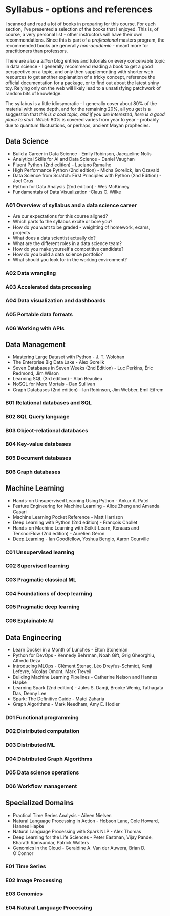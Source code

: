 # Syllabus - options and references

I scanned and read a lot of books in preparing for this course. For each section, I've presented a selection of the books that I enjoyed. This is, of course, a very personal list - other instructors will have their own recommendations. Since this is part of a *professional* masters program, the recommended books are generally *non-academic* - meant more for practitioners than professors. 

There are also a *zillion* blog entries and tutorials on every conceivable topic in data science - I generally recommend reading a book to get a good perspective on a topic, and only then supplementing with shorter web resources to get another explanation of a tricky concept, reference the official documentation for a package, or to find out about the latest shiny toy. Relying only on the web will likely lead to a unsatisfying patchwork of random bits of knowledge.

The syllabus is a little idiosyncratic - I generally cover about 80% of the material with some depth, and for the remaining 20%, all you get is a suggestion that *this is a cool topic, and if you are interested, here is a good place to start*. *Which* 80% is covered varies from year to year - probably due to quantum fluctuations, or perhaps, ancient Mayan prophecies.

## Data Science

- Build a Career in Data Science - Emily Robinson, Jacqueline Nolis
- Analytical Skills for AI and Data Science - Daniel Vaughan
- Fluent Python (2nd edition) - Luciano Ramalho
- High Performance Python (2nd edition) - Micha Gorelick, Ian Ozsvald
- Data Science from Scratch: First Principles with Python (2nd Edition) - Joel Grus
- Python for Data Analysis (2nd edition) - Wes McKinney
- Fundamentals of Data Visualization -Claus O. Wilke

### A01 Overview of syllabus and a data science career

- Are our expectations for this course aligned?
- Which parts fo the syllabus excite or bore you?
- How do you want to be graded - weighting of homework, exams, projects
- What does a data scientist actually do?
- What are the different roles in a data science team?
- How do you make yourself a competitive candidate?
- How do you build a data science portfolio?
- What should you look for in the working environment?

### A02 Data wrangling

### A03 Accelerated data processing

### A04 Data visualization and dashboards

### A05 Portable data formats

### A06 Working with APIs

## Data Management

- Mastering Large Dataset with Python - J. T. Wolohan
- The Enterprise Big Data Lake - Alex Gorelik
- Seven Databases in Seven Weeks (2nd Edition) - Luc Perkins, Eric Redmond, Jim Wilson
- Learning SQL (3rd edition) - Alan Beaulieu
- NoSQL for Mere Mortals - Dan Sullivan
- Graph Databases (2nd edition) - Ian Robinson, Jim Webber, Emil Eifrem

### B01 Relational databases and SQL

### B02 SQL Query language

### B03 Object-relational databases

### B04 Key-value databases

### B05 Document databases

### B06 Graph databases

## Machine Learning

- Hands-on Unsupervised Learning Using Python - Ankur A. Patel
- Feature Engineering for Machine Learning - Alice Zheng and Amanda Casari
- Machine Learning Pocket Reference - Matt Harrison
- Deep Learning with Python (2nd edition) - François Chollet
- Hands-on Machine Learning with Scikit-Learn, Keraaas and TensnorFlow (2nd edition) - Aurélien Géron
- [Deep Learning](https://www.deeplearningbook.org) - Ian Goodfellow, Yoshua Bengio, Aaron Courville

### C01 Unsupervised learning

### C02 Supervised learning

### C03 Pragmatic classical ML

### C04 Foundations of deep learning

### C05 Pragmatic deep learning

### C06 Explainable AI

## Data Engineering

- Learn Docker in a Month of Lunches - Elton Stoneman
- Python for DevOps - Kennedy Behrman, Noah Gift, Grig Gheorghiu, Alfredo Deza
- Introducing MLOps - Clément Stenac, Léo Dreyfus-Schmidt, Kenji Lefevre, Nicolas Omont, Mark Treveil
- Building Machine Learning Pipelines - Catherine Nelson and Hannes Hapke
- Learning Spark (2nd edition) - Jules S. Damji, Brooke Wenig, Tathagata Das, Denny Lee
- Spark: The Definitive Guide - Matei Zaharia
- Graph Algorithms - Mark Needham, Amy E. Hodler

### D01 Functional programming

### D02 Distributed computation

### D03 Distributed ML

### D04 Distributed Graph Algorithms

### D05 Data science operations

### D06 Workflow management

## Specialized Domains 

- Practical Time Series Analysis - Aileen Nielsen
- Natural Language Processing in Action - Hobson Lane, Cole Howard, Hannes Hapke
- Natural Language Processing with Spark NLP - Alex Thomas
- Deep Learning for the Life Sciences - Peter Eastman, Vijay Pande, Bharath Ramsundar, Patrick Walters
- Genomics in the Cloud - Geraldine A. Van der Auwera, Brian D. O'Connor

### E01 Time Series

### E02 Image Processing

### E03 Genomics

### E04 Natural Language Processing